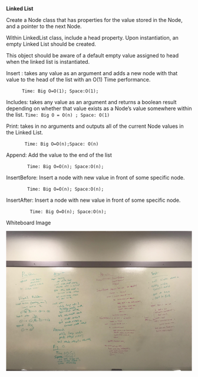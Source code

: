 **Linked List**


Create a Node class that has properties for the value stored in the Node, and a pointer to the next Node.

Within LinkedList class, include a head property. Upon instantiation, an empty Linked List should be created.

This object should be aware of a default empty value assigned to head when the linked list is instantiated.

Insert : takes any value as an argument and adds a new node with that value to the head of the list with an O(1) Time performance.

          Time: Big O=O(1); Space:O(1);


Includes: takes any value as an argument and returns a boolean result depending on whether that value exists as a Node’s value somewhere within the list.
          `Time: Big O = O(n) ; Space: O(1)`

Print: takes in no arguments and outputs all of the current Node values in the Linked List.

           Time: Big O=O(n);Space: O(n)
           
           
Append: Add the value to the end of the list
           
            Time: Big O=O(n); Space:O(n);
               
           
InsertBefore: Insert a node with new value in front of some specific node.
           
           	Time: Big O=O(n); Space:O(n);
           
InsertAfter: Insert a node with new value in front of some specific node.
           
             Time: Big O=O(n); Space:O(n);
             

Whiteboard Image

![whiteboard](../../../../../Assets/IMG-0826.JPG)


